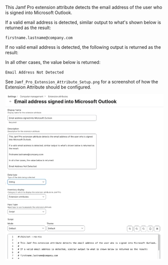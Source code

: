 This Jamf Pro extension attribute detects the email address of the user who is signed into Microsoft Outlook.

If a valid email address is detected, similar output to what's shown below is returned as the result:

`firstname.lastname@company.com`

If no valid email address is detected, the following output is returned as the result:



In all other cases, the value below is returned:

`Email Address Not Detected`

See `Jamf_Pro_Extension_Attribute_Setup.png` for a screenshot of how the Extension Attribute should be configured.

![Jamf_Pro_Extension_Attribute_Setup.png](Jamf_Pro_Extension_Attribute_Setup.png)